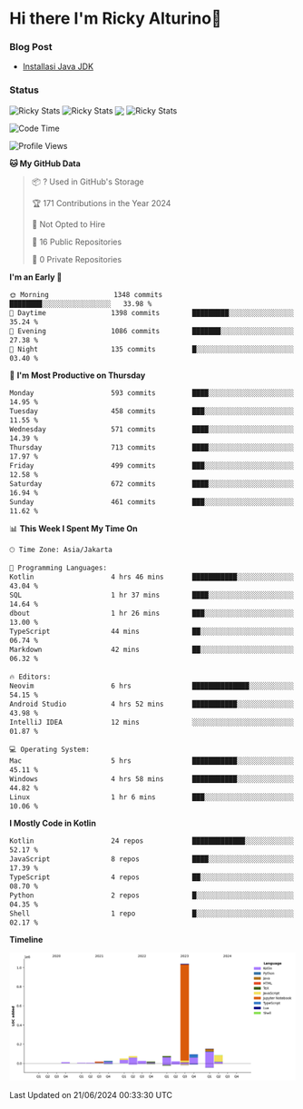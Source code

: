 # Hi there I'm Ricky Alturino👋

### Blog Post

<!-- BLOG-POST-LIST:START -->

- [Installasi Java JDK](https://onirutla.medium.com/installasi-java-jdk-ec701beeb5cb?source=rss-d9d81c918cc9------2)
<!-- BLOG-POST-LIST:END -->

### Status

<img align="center" alt="Ricky Stats" src="https://github-readme-stats.vercel.app/api?username=Alturino&theme=dark&show_icons=true&hide_border=false" />
<img align="center" alt="Ricky Stats" src="https://github-readme-stats.vercel.app/api/top-langs/?username=Alturino&theme=dark&show_icons=true&layout=compact"/>
<img align="center" width="640px" src="https://github-readme-stats.vercel.app/api/wakatime?username=Alturino&layout=compact&hide_border=true&theme=dark">
<img align="center" alt="Ricky Stats" src="https://leetcard.jacoblin.cool/onirutla?border=0&radius=20&ext=activity"/>

<!--START_SECTION:waka-->
![Code Time](http://img.shields.io/badge/Code%20Time-358%20hrs%2016%20mins-blue)

![Profile Views](http://img.shields.io/badge/Profile%20Views-0-blue)

**🐱 My GitHub Data** 

> 📦 ? Used in GitHub's Storage 
 > 
> 🏆 171 Contributions in the Year 2024
 > 
> 🚫 Not Opted to Hire
 > 
> 📜 16 Public Repositories 
 > 
> 🔑 0 Private Repositories 
 > 
**I'm an Early 🐤** 

```text
🌞 Morning                1348 commits        ████████░░░░░░░░░░░░░░░░░   33.98 % 
🌆 Daytime                1398 commits        █████████░░░░░░░░░░░░░░░░   35.24 % 
🌃 Evening                1086 commits        ███████░░░░░░░░░░░░░░░░░░   27.38 % 
🌙 Night                  135 commits         █░░░░░░░░░░░░░░░░░░░░░░░░   03.40 % 
```
📅 **I'm Most Productive on Thursday** 

```text
Monday                   593 commits         ████░░░░░░░░░░░░░░░░░░░░░   14.95 % 
Tuesday                  458 commits         ███░░░░░░░░░░░░░░░░░░░░░░   11.55 % 
Wednesday                571 commits         ████░░░░░░░░░░░░░░░░░░░░░   14.39 % 
Thursday                 713 commits         ████░░░░░░░░░░░░░░░░░░░░░   17.97 % 
Friday                   499 commits         ███░░░░░░░░░░░░░░░░░░░░░░   12.58 % 
Saturday                 672 commits         ████░░░░░░░░░░░░░░░░░░░░░   16.94 % 
Sunday                   461 commits         ███░░░░░░░░░░░░░░░░░░░░░░   11.62 % 
```


📊 **This Week I Spent My Time On** 

```text
🕑︎ Time Zone: Asia/Jakarta

💬 Programming Languages: 
Kotlin                   4 hrs 46 mins       ███████████░░░░░░░░░░░░░░   43.04 % 
SQL                      1 hr 37 mins        ████░░░░░░░░░░░░░░░░░░░░░   14.64 % 
dbout                    1 hr 26 mins        ███░░░░░░░░░░░░░░░░░░░░░░   13.00 % 
TypeScript               44 mins             ██░░░░░░░░░░░░░░░░░░░░░░░   06.74 % 
Markdown                 42 mins             ██░░░░░░░░░░░░░░░░░░░░░░░   06.32 % 

🔥 Editors: 
Neovim                   6 hrs               ██████████████░░░░░░░░░░░   54.15 % 
Android Studio           4 hrs 52 mins       ███████████░░░░░░░░░░░░░░   43.98 % 
IntelliJ IDEA            12 mins             ░░░░░░░░░░░░░░░░░░░░░░░░░   01.87 % 

💻 Operating System: 
Mac                      5 hrs               ███████████░░░░░░░░░░░░░░   45.11 % 
Windows                  4 hrs 58 mins       ███████████░░░░░░░░░░░░░░   44.82 % 
Linux                    1 hr 6 mins         ███░░░░░░░░░░░░░░░░░░░░░░   10.06 % 
```

**I Mostly Code in Kotlin** 

```text
Kotlin                   24 repos            █████████████░░░░░░░░░░░░   52.17 % 
JavaScript               8 repos             ████░░░░░░░░░░░░░░░░░░░░░   17.39 % 
TypeScript               4 repos             ██░░░░░░░░░░░░░░░░░░░░░░░   08.70 % 
Python                   2 repos             █░░░░░░░░░░░░░░░░░░░░░░░░   04.35 % 
Shell                    1 repo              █░░░░░░░░░░░░░░░░░░░░░░░░   02.17 % 
```



**Timeline**

![Lines of Code chart](https://raw.githubusercontent.com/Alturino/Alturino/main/assets/bar_graph.png)


 Last Updated on 21/06/2024 00:33:30 UTC
<!--END_SECTION:waka-->
